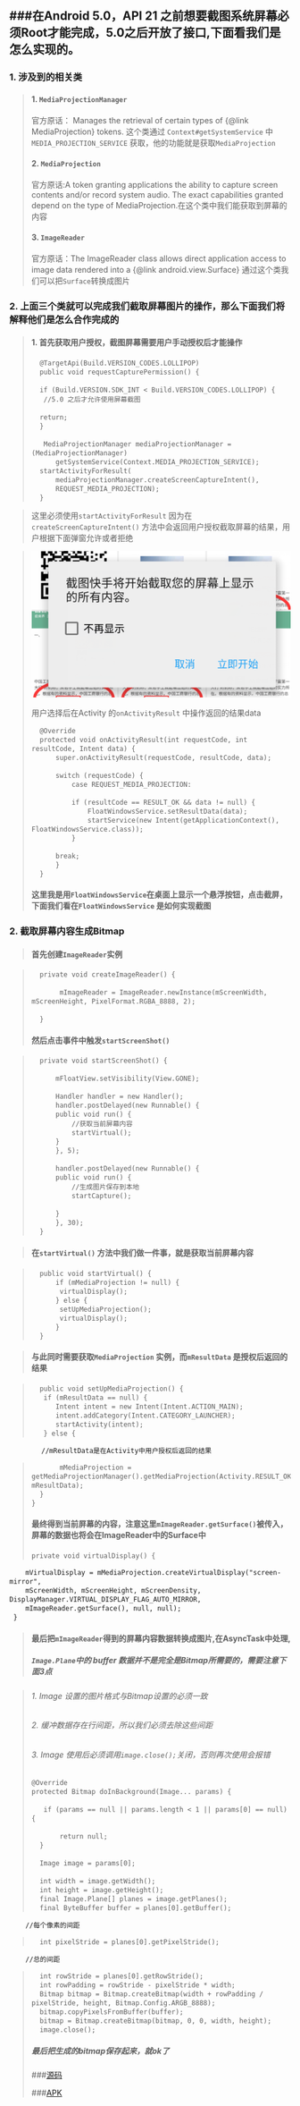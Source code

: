 ###在Android 5.0，API 21  之前想要截图系统屏幕必须Root才能完成，5.0之后开放了接口,下面看我们是怎么实现的。
--
### 1. 涉及到的相关类
>#### 1. `MediaProjectionManager`
>官方原话： Manages the retrieval of certain types of {@link MediaProjection} tokens.
>这个类通过 `Context#getSystemService` 中`MEDIA_PROJECTION_SERVICE` 获取，他的功能就是获取`MediaProjection`
>#### 2. `MediaProjection`
>官方原话:A token granting applications the ability to capture screen contents and/or record system audio. The exact capabilities granted depend on the type of MediaProjection.在这个类中我们能获取到屏幕的内容
>#### 
>#### 3. `ImageReader`
>官方原话：The ImageReader class allows direct application access to image data
>rendered into a {@link android.view.Surface}
通过这个类我们可以把`Surface`转换成图片

### 2. 上面三个类就可以完成我们截取屏幕图片的操作，那么下面我们将解释他们是怎么合作完成的
>#### 1. 首先获取用户授权，截图屏幕需要用户手动授权后才能操作
>	
> 		@TargetApi(Build.VERSION_CODES.LOLLIPOP)
> 		public void requestCapturePermission() {
>
>    	if (Build.VERSION.SDK_INT < Build.VERSION_CODES.LOLLIPOP) {
>     	 //5.0 之后才允许使用屏幕截图
>
>      	return;
>    	}
>
>   	 MediaProjectionManager mediaProjectionManager = (MediaProjectionManager)
>       	getSystemService(Context.MEDIA_PROJECTION_SERVICE);
>    	startActivityForResult(
>        	mediaProjectionManager.createScreenCaptureIntent(),
>        	REQUEST_MEDIA_PROJECTION);
> 		}

>  
>  这里必须使用`startActivityForResult` 因为在`createScreenCaptureIntent()` 方法中会返回用户授权截取屏幕的结果，用户根据下面弹窗允许或者拒绝

>  ![授权](https://raw.githubusercontent.com/goodbranch/AndroidNote/master/note/screenshot/screenshot_permission.png)
>
>  用户选择后在Activity 的`onActivityResult` 中操作返回的结果data
>
>  		@Override
>  		protected void onActivityResult(int requestCode, int resultCode, Intent data) {
>   		super.onActivityResult(requestCode, resultCode, data);
>
>    		switch (requestCode) {
>      			case REQUEST_MEDIA_PROJECTION:
>
>        		if (resultCode == RESULT_OK && data != null) {
>          			FloatWindowsService.setResultData(data);
>          			startService(new Intent(getApplicationContext(), FloatWindowsService.class));
>        		} 
>
>        	break;
>    	 	}
>  		}
>
>#### 这里我是用`FloatWindowsService`在桌面上显示一个悬浮按钮，点击截屏，下面我们看在`FloatWindowsService` 是如何实现截图
### 2. 截取屏幕内容生成Bitmap 
>#### 首先创建`ImageReader`实例

>	  	private void createImageReader() {
>
>    		 mImageReader = ImageReader.newInstance(mScreenWidth, mScreenHeight, PixelFormat.RGBA_8888, 2); 
>
>   	}
>#### 然后点击事件中触发`startScreenShot()`

>		private void startScreenShot() {
>
>    		mFloatView.setVisibility(View.GONE);
>
>    		Handler handler = new Handler();
>    		handler.postDelayed(new Runnable() {
>      		public void run() {
>        		//获取当前屏幕内容
>        		startVirtual();
>      		}
>    		}, 5);
>
>    		handler.postDelayed(new Runnable() {
>      		public void run() {
>        		//生成图片保存到本地
>        		startCapture();
>
>      		}
>    		}, 30);
>  		}

>#### 在`startVirtual()` 方法中我们做一件事，就是获取当前屏幕内容

> 		public void startVirtual() {
>    		if (mMediaProjection != null) {
>     		 virtualDisplay();
>    		} else {
>     		 setUpMediaProjection();
>      	     virtualDisplay();
>    		}
>  		}
    
>#### 与此同时需要获取`MediaProjection` 实例，而`mResultData` 是授权后返回的结果

>		public void setUpMediaProjection() {
>   	 if (mResultData == null) {
>     	 	Intent intent = new Intent(Intent.ACTION_MAIN);
>     	 	intent.addCategory(Intent.CATEGORY_LAUNCHER);
>     	 	startActivity(intent);
>   	 } else {
            //mResultData是在Activity中用户授权后返回的结果
>     		 mMediaProjection = getMediaProjectionManager().getMediaProjection(Activity.RESULT_OK, mResultData);
>    	}
>	  }
>
>#### 最终得到当前屏幕的内容，注意这里`mImageReader.getSurface()`被传入，屏幕的数据也将会在ImageReader中的Surface中
>    
> 	  private void virtualDisplay() {
     	mVirtualDisplay = mMediaProjection.createVirtualDisplay("screen-mirror",
        mScreenWidth, mScreenHeight, mScreenDensity, DisplayManager.VIRTUAL_DISPLAY_FLAG_AUTO_MIRROR,
        mImageReader.getSurface(), null, null);
 	 }
>
>#### 最后把`mImageReader`得到的屏幕内容数据转换成图片,在AsyncTask中处理,
>##### `Image.Plane`中的 buffer 数据并不是完全是Bitmap所需要的，需要注意下面3点

>###### 1. Image 设置的图片格式与Bitmap设置的必须一致
>###### 2. 缓冲数据存在行间距，所以我们必须去除这些间距
>###### 3. Image 使用后必须调用`image.close();`关闭，否则再次使用会报错
>
>     @Override
>  	  protected Bitmap doInBackground(Image... params) {
>
>     	 if (params == null || params.length < 1 || params[0] == null) {
>
>       	 return null;
>      	}
>
>      	Image image = params[0];
>
>     	int width = image.getWidth();
>     	int height = image.getHeight();
>     	final Image.Plane[] planes = image.getPlanes();
>      	final ByteBuffer buffer = planes[0].getBuffer();
        //每个像素的间距
>      	int pixelStride = planes[0].getPixelStride();
        //总的间距
>      	int rowStride = planes[0].getRowStride();
>      	int rowPadding = rowStride - pixelStride * width;
>      	Bitmap bitmap = Bitmap.createBitmap(width + rowPadding / pixelStride, height, Bitmap.Config.ARGB_8888);
>      	bitmap.copyPixelsFromBuffer(buffer);
>     	bitmap = Bitmap.createBitmap(bitmap, 0, 0, width, height);
>      	image.close();
>
>
>##### 最后把生成的bitmap保存起来，就ok了
>
>###[源码](https://github.com/goodbranch/ScreenCapture)
>
>###[APK](https://raw.githubusercontent.com/goodbranch/AndroidNote/master/note/screenshot/ScreenCapture.apk)
>
>